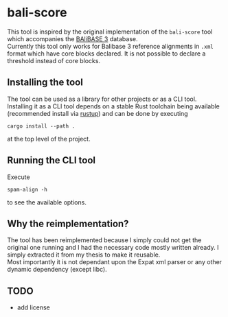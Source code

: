 # bali-score

This tool is inspired by the original implementation of the `bali-score` tool which accompanies the [BAliBASE 3](http://www.lbgi.fr/balibase/BalibaseDownload/BAliBASE_R1-5.tar.gz) database.  
Currently this tool only works for Balibase 3 reference alignments in `.xml` format which have core blocks declared. It is not possible to declare a threshold instead of core blocks.

## Installing the tool

The tool can be used as a library for other projects or as a CLI tool. Installing it as a CLI tool depends on a stable Rust toolchain being available (recommended install via [rustup](https://rustup.rs)) and can be done by executing

```
cargo install --path .
```

at the top level of the project.

## Running the CLI tool

Execute 
```
spam-align -h
```
to see the available options.

## Why the reimplementation?
The tool has been reimplemented because I simply could not get the original one running and I had the necessary code mostly written already. I simply extracted it from my thesis to make it reusable.  
Most importantly it is not dependant upon the Expat xml parser or any other dynamic dependency (except libc).

## TODO
- add license